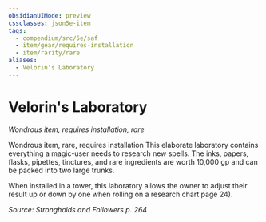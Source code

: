 ```yaml
---
obsidianUIMode: preview
cssclasses: json5e-item
tags:
  - compendium/src/5e/saf
  - item/gear/requires-installation
  - item/rarity/rare
aliases:
  - Velorin's Laboratory
---
```

# Velorin's Laboratory
*Wondrous item, requires installation, rare*  


Wondrous item, rare, requires installation This elaborate laboratory contains everything a magic-user needs to research new spells. The inks, papers, flasks, pipettes, tinctures, and rare ingredients are worth 10,000 gp and can be packed into two large trunks.

When installed in a tower, this laboratory allows the owner to adjust their result up or down by one when rolling on a research chart page 24).

*Source: Strongholds and Followers p. 264*
